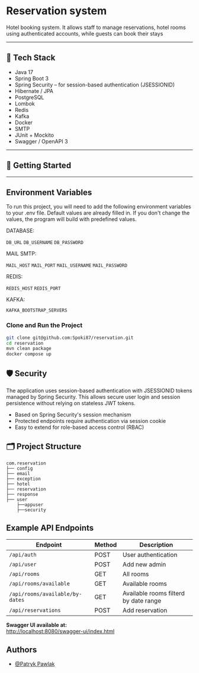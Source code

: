 
# Reservation system

Hotel booking system. It allows staff to manage reservations, hotel rooms using authenticated accounts, while guests can book their stays

---

## 🔧 Tech Stack

- Java 17  
- Spring Boot 3
- Spring Security – for session-based authentication (JSESSIONID)
- Hibernate / JPA  
- PostgreSQL
- Lombok  
- Redis
- Kafka
- Docker
- SMTP
- JUnit + Mockito
- Swagger / OpenAPI 3

---

## 🚀 Getting Started

---
## Environment Variables

To run this project, you will need to add the following environment variables to your .env file. 
Default values ​​are already filled in. If you don't change the values, the program will build with predefined values.

DATABASE:

`DB_URL`
`DB_USERNAME`
`DB_PASSWORD`

MAIL SMTP:

`MAIL_HOST`
`MAIL_PORT`
`MAIL_USERNAME`
`MAIL_PASSWORD`

REDIS:

`REDIS_HOST`
`REDIS_PORT`

KAFKA:

`KAFKA_BOOTSTRAP_SERVERS`

### Clone and Run the Project

```bash
git clone git@github.com:Spoki87/reservation.git
cd reservation
mvn clean package 
docker compose up
```
## 🛡️ Security

The application uses session-based authentication with JSESSIONID tokens managed by Spring Security. This allows secure user login and session persistence without relying on stateless JWT tokens.
- Based on Spring Security's session mechanism
- Protected endpoints require authentication via session cookie
- Easy to extend for role-based access control (RBAC)

## 🗂️ Project Structure

```
com.reservation
├── config             
├── email            
├── exception             
├── hotel          
├── reservation          
├── response    
├── user
    ├──appuser
    ├──security          
```

## Example API Endpoints


| Endpoint                         | Method | Description                     |
|----------------------------------|--------|---------------------------------|
| `/api/auth`            | POST   | User authentication               |
| `/api/user`               | POST   | Add new admin   |
| `/api/rooms`                     | GET   | All rooms           |
| `/api/rooms/available`          | GET   | Available rooms     |
| `/api/rooms/available/by-dates`         | GET   | Available rooms filterd by date range      |
| `/api/reservations`         | POST   | Add reservation     |


**Swagger UI available at:**  
[http://localhost:8080/swagger-ui/index.html](http://localhost:8080/swagger-ui/index.html)
## Authors

- [@Patryk Pawlak](https://www.github.com/Spoki87)

